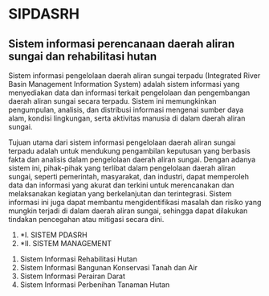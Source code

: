 # SIPDASRH
## Sistem informasi perencanaan daerah aliran sungai dan rehabilitasi hutan

Sistem informasi pengelolaan daerah aliran sungai terpadu (Integrated River Basin Management Information System) adalah sistem informasi yang menyediakan data dan informasi terkait pengelolaan dan pengembangan daerah aliran sungai secara terpadu. Sistem ini memungkinkan pengumpulan, analisis, dan distribusi informasi mengenai sumber daya alam, kondisi lingkungan, serta aktivitas manusia di dalam daerah aliran sungai.

Tujuan utama dari sistem informasi pengelolaan daerah aliran sungai terpadu adalah untuk mendukung pengambilan keputusan yang berbasis fakta dan analisis dalam pengelolaan daerah aliran sungai. Dengan adanya sistem ini, pihak-pihak yang terlibat dalam pengelolaan daerah aliran sungai, seperti pemerintah, masyarakat, dan industri, dapat memperoleh data dan informasi yang akurat dan terkini untuk merencanakan dan melaksanakan kegiatan yang berkelanjutan dan terintegrasi. Sistem informasi ini juga dapat membantu mengidentifikasi masalah dan risiko yang mungkin terjadi di dalam daerah aliran sungai, sehingga dapat dilakukan tindakan pencegahan atau mitigasi secara dini.

<ol>
 <li>*I. SISTEM PDASRH</li>
 <li>*II. SISTEM MANAGEMENT</li>
</ol>

 1. Sistem Informasi Rehabilitasi Hutan
 2. Sistem Informasi Bangunan Konservasi Tanah dan Air
 3. Sistem Informasi Perairan Darat
 4. Sistem Informasi Perbenihan Tanaman Hutan
